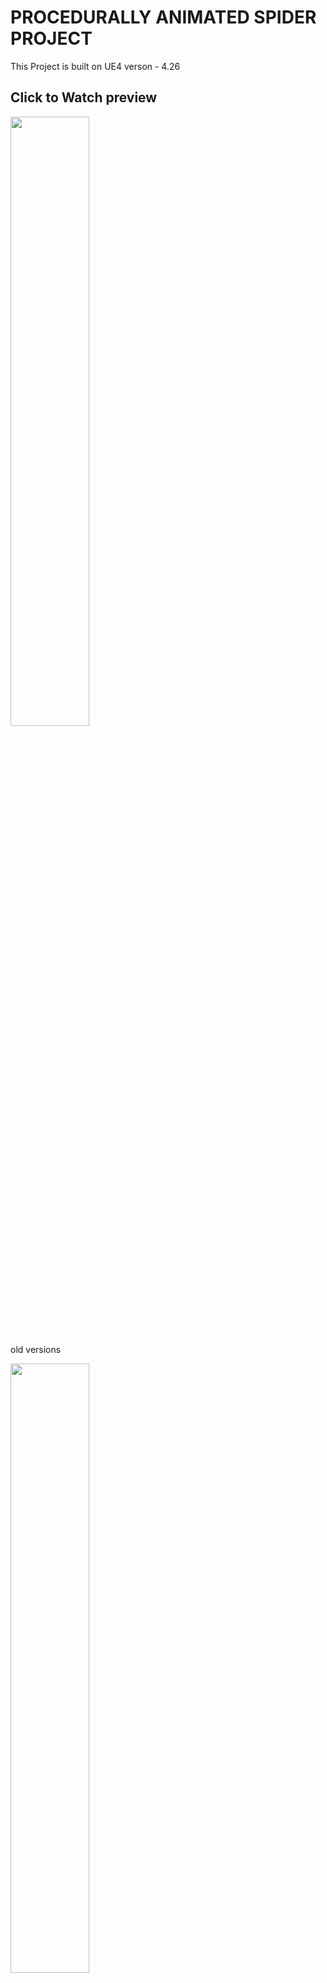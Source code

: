 # PROCEDURALLY ANIMATED SPIDER PROJECT

This Project is built on UE4 verson - 4.26

## Click to Watch preview

[<img src="https://i3.ytimg.com/vi/jc_Xq26DnGU/hqdefault.jpg" width="50%">](https://www.youtube.com/watch?v=jc_Xq26DnGU)





old versions

[<img src="https://img.youtube.com/vi/V-X5nx_6R1E/maxresdefault.jpg" width="50%">](https://www.youtube.com/watch?v=V-X5nx_6R1E)

[<img src="https://img.youtube.com/vi/fPy6CQvWtoo/maxresdefault.jpg" width="50%">](https://www.youtube.com/watch?v=fPy6CQvWtoo)


## Legal info

Unreal® is a trademark or registered trademark of Epic Games, Inc. in the United States of America and elsewhere.

Unreal® Engine, Copyright 1998 – 2019, Epic Games, Inc. All rights reserved.